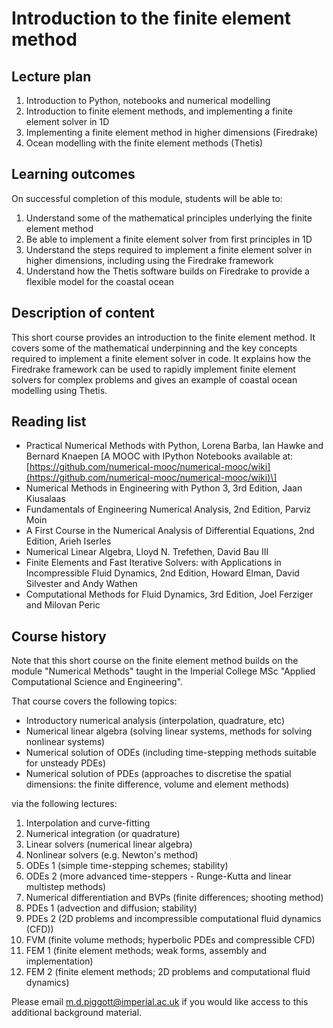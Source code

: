 # Introduction to the finite element method

## Lecture plan

 1. Introduction to Python, notebooks and numerical modelling
 2. Introduction to finite element methods, and implementing a finite element solver in 1D
 3. Implementing a finite element method in higher dimensions (Firedrake)
 4. Ocean modelling with the finite element methods (Thetis)

## Learning outcomes

On successful completion of this module, students will be able to:

1. Understand some of the mathematical principles underlying the finite element method
2. Be able to implement a finite element solver from first principles in 1D
3. Understand the steps required to implement a finite element solver in higher dimensions, including using the Firedrake framework
4. Understand how the Thetis software builds on Firedrake to provide a flexible model for the coastal ocean

## Description of content

This short course provides an introduction to the finite element method. It covers some of the mathematical underpinning and the key concepts required to implement a finite element solver in code. It explains how the Firedrake framework can be used to rapidly implement finite element solvers for complex problems and gives an example of coastal ocean modelling using Thetis.

## Reading list

* Practical Numerical Methods with Python, Lorena Barba, Ian Hawke and Bernard Knaepen \[A MOOC with IPython Notebooks available at: [https://github.com/numerical-mooc/numerical-mooc/wiki](https://github.com/numerical-mooc/numerical-mooc/wiki)\] 
* Numerical Methods in Engineering with Python 3, 3rd Edition, Jaan Kiusalaas
* Fundamentals of Engineering Numerical Analysis, 2nd Edition, Parviz Moin
* A First Course in the Numerical Analysis of Differential Equations, 2nd Edition, Arieh Iserles
* Numerical Linear Algebra, Lloyd N. Trefethen, David Bau III 
* Finite Elements and Fast Iterative Solvers: with Applications in Incompressible Fluid Dynamics, 2nd Edition,  Howard Elman, David Silvester and Andy Wathen
* Computational Methods for Fluid Dynamics, 3rd Edition, Joel Ferziger and Milovan Peric


## Course history

Note that this short course on the finite element method builds on the module "Numerical Methods" taught in the Imperial College MSc "Applied Computational Science and Engineering". 

That course covers the following topics:

* Introductory numerical analysis (interpolation, quadrature, etc)
* Numerical linear algebra (solving linear systems, methods for solving nonlinear systems)
* Numerical solution of ODEs (including time-stepping methods suitable for unsteady PDEs)
* Numerical solution of PDEs (approaches to discretise the spatial dimensions: the finite difference, volume and element methods)

via the following lectures:

 1. Interpolation and curve-fitting
 2. Numerical integration (or quadrature)
 3. Linear solvers (numerical linear algebra)
 4. Nonlinear solvers (e.g. Newton's method)
 5. ODEs 1 (simple time-stepping schemes; stability)
 6. ODEs 2 (more advanced time-steppers - Runge-Kutta and linear multistep methods)
 7. Numerical differentiation and BVPs (finite differences; shooting method)
 8. PDEs 1 (advection and diffusion; stability)
 9. PDEs 2 (2D problems and incompressible computational fluid dynamics (CFD))
10. FVM (finite volume methods; hyperbolic PDEs and compressible CFD)
11. FEM 1 (finite element methods; weak forms, assembly and implementation)
12. FEM 2 (finite element methods; 2D problems and computational fluid dynamics)

Please email <m.d.piggott@imperial.ac.uk> if you would like access to this additional background material.